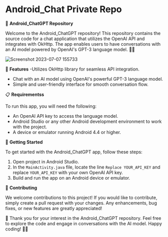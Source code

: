 # Android_Chat Private Repo


📁 **Android_ChatGPT Repository**

Welcome to the Android_ChatGPT repository! This repository contains the source code for a chat application that utilizes the OpenAI API and integrates with OkHttp. The app enables users to have conversations with an AI model powered by OpenAI's GPT-3 language model. 🤖💬

![Screenshot 2023-07-07 155733](https://github.com/Usamahussain56/Android_Chat/assets/118635657/98205805-0197-4ff5-869e-920b6353934c)


🎉 **Features**
-Utilizes OkHttp library for seamless API integration.
- Chat with an AI model using OpenAI's powerful GPT-3 language model.
- Simple and user-friendly interface for smooth conversation flow.

📋 **Requirementss**

To run this app, you will need the following:

- An OpenAI API key to access the language model.
- Android Studio or any other Android development environment to work with the project.
- A device or emulator running Android 4.4 or higher.

🚀 **Getting Started**

To get started with the Android_ChatGPT app, follow these steps:

1. Open project in Android Studio.
2. In the `MainActivity.java` file, locate the line `Replace YOUR_API_KEY` and replace `YOUR_API_KEY` with your own OpenAI API key.
3. Build and run the app on an Android device or emulator.

🤝 **Contributing**

We welcome contributions to this project! If you would like to contribute, simply create a pull request with your changes. Any enhancements, bug fixes, or new features are greatly appreciated!

🙏 Thank you for your interest in the Android_ChatGPT repository. Feel free to explore the code and engage in conversations with the AI model. Happy coding! 🚀✨
